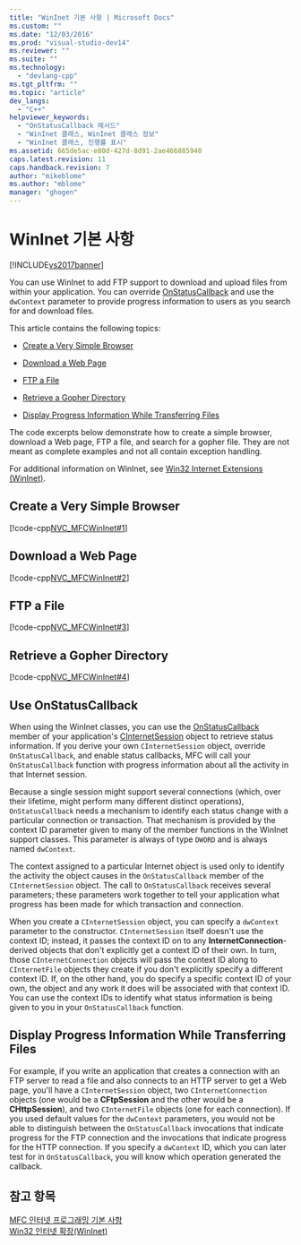 ```yaml
---
title: "WinInet 기본 사항 | Microsoft Docs"
ms.custom: ""
ms.date: "12/03/2016"
ms.prod: "visual-studio-dev14"
ms.reviewer: ""
ms.suite: ""
ms.technology: 
  - "devlang-cpp"
ms.tgt_pltfrm: ""
ms.topic: "article"
dev_langs: 
  - "C++"
helpviewer_keywords: 
  - "OnStatusCallback 메서드"
  - "WinInet 클래스, WinInet 클래스 정보"
  - "WinInet 클래스, 진행률 표시"
ms.assetid: 665de5ac-e80d-427d-8d91-2ae466885940
caps.latest.revision: 11
caps.handback.revision: 7
author: "mikeblome"
ms.author: "mblome"
manager: "ghogen"
---
```

# WinInet 기본 사항
[!INCLUDE[vs2017banner](../assembler/inline/includes/vs2017banner.md)]

You can use WinInet to add FTP support to download and upload files from within your application.  You can override [OnStatusCallback](../Topic/CInternetSession::OnStatusCallback.md) and use the `dwContext` parameter to provide progress information to users as you search for and download files.  
  
 This article contains the following topics:  
  
-   [Create a Very Simple Browser](#_core_create_a_very_simple_browser)  
  
-   [Download a Web Page](#_core_download_a_web_page)  
  
-   [FTP a File](#_core_ftp_a_file)  
  
-   [Retrieve a Gopher Directory](#_core_retrieve_a_gopher_directory)  
  
-   [Display Progress Information While Transferring Files](#_core_display_progress_information_while_transferring_files)  
  
 The code excerpts below demonstrate how to create a simple browser, download a Web page, FTP a file, and search for a gopher file.  They are not meant as complete examples and not all contain exception handling.  
  
 For additional information on WinInet, see [Win32 Internet Extensions \(WinInet\)](../mfc/win32-internet-extensions-wininet.md).  
  
##  <a name="_core_create_a_very_simple_browser"></a> Create a Very Simple Browser  
 [!code-cpp[NVC_MFCWinInet#1](../mfc/codesnippet/CPP/wininet-basics_1.cpp)]  
  
##  <a name="_core_download_a_web_page"></a> Download a Web Page  
 [!code-cpp[NVC_MFCWinInet#2](../mfc/codesnippet/CPP/wininet-basics_2.cpp)]  
  
##  <a name="_core_ftp_a_file"></a> FTP a File  
 [!code-cpp[NVC_MFCWinInet#3](../mfc/codesnippet/CPP/wininet-basics_3.cpp)]  
  
##  <a name="_core_retrieve_a_gopher_directory"></a> Retrieve a Gopher Directory  
 [!code-cpp[NVC_MFCWinInet#4](../mfc/codesnippet/CPP/wininet-basics_4.cpp)]  
  
## Use OnStatusCallback  
 When using the WinInet classes, you can use the [OnStatusCallback](../Topic/CInternetSession::OnStatusCallback.md) member of your application's [CInternetSession](../mfc/reference/cinternetsession-class.md) object to retrieve status information.  If you derive your own `CInternetSession` object, override `OnStatusCallback`, and enable status callbacks, MFC will call your `OnStatusCallback` function with progress information about all the activity in that Internet session.  
  
 Because a single session might support several connections \(which, over their lifetime, might perform many different distinct operations\), `OnStatusCallback` needs a mechanism to identify each status change with a particular connection or transaction.  That mechanism is provided by the context ID parameter given to many of the member functions in the WinInet support classes.  This parameter is always of type `DWORD` and is always named `dwContext`.  
  
 The context assigned to a particular Internet object is used only to identify the activity the object causes in the `OnStatusCallback` member of the `CInternetSession` object.  The call to `OnStatusCallback` receives several parameters; these parameters work together to tell your application what progress has been made for which transaction and connection.  
  
 When you create a `CInternetSession` object, you can specify a `dwContext` parameter to the constructor.  `CInternetSession` itself doesn't use the context ID; instead, it passes the context ID on to any **InternetConnection**\-derived objects that don't explicitly get a context ID of their own.  In turn, those `CInternetConnection` objects will pass the context ID along to `CInternetFile` objects they create if you don't explicitly specify a different context ID.  If, on the other hand, you do specify a specific context ID of your own, the object and any work it does will be associated with that context ID.  You can use the context IDs to identify what status information is being given to you in your `OnStatusCallback` function.  
  
##  <a name="_core_display_progress_information_while_transferring_files"></a> Display Progress Information While Transferring Files  
 For example, if you write an application that creates a connection with an FTP server to read a file and also connects to an HTTP server to get a Web page, you'll have a `CInternetSession` object, two `CInternetConnection` objects \(one would be a **CFtpSession** and the other would be a **CHttpSession**\), and two `CInternetFile` objects \(one for each connection\).  If you used default values for the `dwContext` parameters, you would not be able to distinguish between the `OnStatusCallback` invocations that indicate progress for the FTP connection and the invocations that indicate progress for the HTTP connection.  If you specify a `dwContext` ID, which you can later test for in `OnStatusCallback`, you will know which operation generated the callback.  
  
## 참고 항목  
 [MFC 인터넷 프로그래밍 기본 사항](../mfc/mfc-internet-programming-basics.md)   
 [Win32 인터넷 확장\(WinInet\)](../mfc/win32-internet-extensions-wininet.md)
